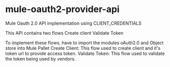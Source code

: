 # mule-oauth2-provider-api
Mule Oauth 2.0 API implementation using CLIENT_CREDENTIALS

This API contains two flows
Create client
Validate Token

To implement these flows, have to import the modules oAuth2.0 and Object store into Mule Pallet
Create Client:
  This flow used to create client and it's token url to provide access token.
Validate Token:
  This flow used to validate the token being used by vendors.
  
